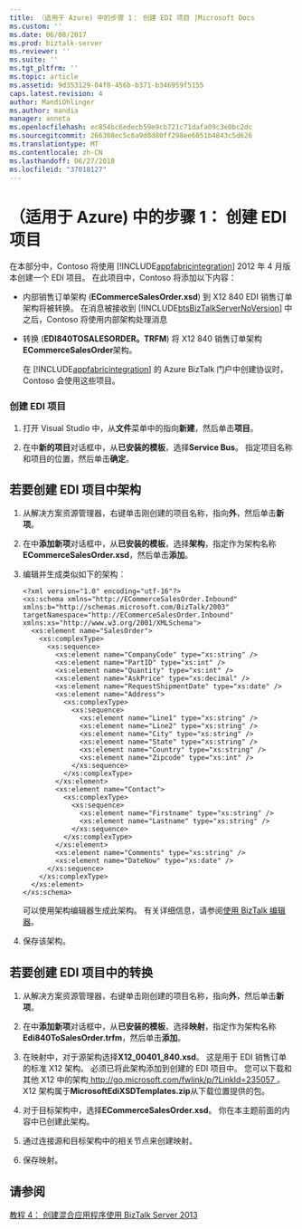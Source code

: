 ```yaml
---
title: （适用于 Azure) 中的步骤 1： 创建 EDI 项目 |Microsoft Docs
ms.custom: ''
ms.date: 06/08/2017
ms.prod: biztalk-server
ms.reviewer: ''
ms.suite: ''
ms.tgt_pltfrm: ''
ms.topic: article
ms.assetid: 9d353129-04f0-456b-b371-b346959f5155
caps.latest.revision: 4
author: MandiOhlinger
ms.author: mandia
manager: anneta
ms.openlocfilehash: ec854bc6edecb59e9cb721c71dafa09c3e0bc2dc
ms.sourcegitcommit: 266308ec5c6a9d8d80ff298ee6051b4843c5d626
ms.translationtype: MT
ms.contentlocale: zh-CN
ms.lasthandoff: 06/27/2018
ms.locfileid: "37018127"
---
```

# <a name="step-1-for-azure-create-the-edi-project"></a>（适用于 Azure) 中的步骤 1： 创建 EDI 项目
在本部分中，Contoso 将使用 [!INCLUDE[appfabricintegration](../includes/appfabricintegration-md.md)] 2012 年 4 月版本创建一个 EDI 项目。 在此项目中，Contoso 将添加以下内容：  
  
- 内部销售订单架构 (**ECommerceSalesOrder.xsd**) 到 X12 840 EDI 销售订单架构将被转换。 在消息被接收到 [!INCLUDE[btsBizTalkServerNoVersion](../includes/btsbiztalkservernoversion-md.md)] 中之后，Contoso 将使用内部架构处理消息  
  
- 转换 (**EDI840TOSALESORDER。TRFM**) 将 X12 840 销售订单架构**ECommerceSalesOrder**架构。  
  
  在 [!INCLUDE[appfabricintegration](../includes/appfabricintegration-md.md)] 的 Azure BizTalk 门户中创建协议时，Contoso 会使用这些项目。  
  
### <a name="to-create-edi-project"></a>创建 EDI 项目  
  
1.  打开 Visual Studio 中，从**文件**菜单中的指向**新建**，然后单击**项目**。  
  
2.  在中**新的项目**对话框中，从**已安装的模板**，选择**Service Bus**。 指定项目名称和项目的位置，然后单击**确定**。  
  
##  <a name="BKMK_CreateSchema"></a> 若要创建 EDI 项目中架构  
  
1.  从解决方案资源管理器，右键单击刚创建的项目名称，指向**外**，然后单击**新项**。  
  
2.  在中**添加新项**对话框中，从**已安装的模板**，选择**架构**，指定作为架构名称**ECommerceSalesOrder.xsd**，然后单击**添加**。  
  
3.  编辑并生成类似如下的架构：  
  
    ```  
    <?xml version="1.0" encoding="utf-16"?>  
    <xs:schema xmlns="http://ECommerceSalesOrder.Inbound" xmlns:b="http://schemas.microsoft.com/BizTalk/2003" targetNamespace="http://ECommerceSalesOrder.Inbound" xmlns:xs="http://www.w3.org/2001/XMLSchema">  
      <xs:element name="SalesOrder">  
        <xs:complexType>  
          <xs:sequence>  
            <xs:element name="CompanyCode" type="xs:string" />  
            <xs:element name="PartID" type="xs:int" />  
            <xs:element name="Quantity" type="xs:int" />  
            <xs:element name="AskPrice" type="xs:decimal" />  
            <xs:element name="RequestShipmentDate" type="xs:date" />  
            <xs:element name="Address">  
              <xs:complexType>  
                <xs:sequence>  
                  <xs:element name="Line1" type="xs:string" />  
                  <xs:element name="Line2" type="xs:string" />  
                  <xs:element name="City" type="xs:string" />  
                  <xs:element name="State" type="xs:string" />  
                  <xs:element name="Country" type="xs:string" />  
                  <xs:element name="Zipcode" type="xs:int" />  
                </xs:sequence>  
              </xs:complexType>  
            </xs:element>  
            <xs:element name="Contact">  
              <xs:complexType>  
                <xs:sequence>  
                  <xs:element name="Firstname" type="xs:string" />  
                  <xs:element name="Lastname" type="xs:string" />  
                </xs:sequence>  
              </xs:complexType>  
            </xs:element>  
            <xs:element name="Comments" type="xs:string" />  
            <xs:element name="DateNow" type="xs:date" />  
          </xs:sequence>  
        </xs:complexType>  
      </xs:element>  
    </xs:schema>  
    ```  
  
     可以使用架构编辑器生成此架构。 有关详细信息，请参阅[使用 BizTalk 编辑器](../core/using-biztalk-editor.md)。  
  
4.  保存该架构。  
  
##  <a name="BKMK_CreateTrfm"></a> 若要创建 EDI 项目中的转换  
  
1.  从解决方案资源管理器，右键单击刚创建的项目名称，指向**外**，然后单击**新项**。  
  
2.  在中**添加新项**对话框中，从**已安装的模板**，选择**映射**，指定作为架构名称**Edi840ToSalesOrder.trfm**，然后单击**添加**。  
  
3.  在映射中，对于源架构选择**X12_00401_840.xsd**。 这是用于 EDI 销售订单的标准 X12 架构。 必须已将此架构添加到创建的 EDI 项目中。 您可以下载和其他 X12 中的架构[ http://go.microsoft.com/fwlink/p/?LinkId=235057 ](http://go.microsoft.com/fwlink/p/?LinkId=235057)。 X12 架构属于**MicrosoftEdiXSDTemplates.zip**从下载位置提供的包。  
  
4.  对于目标架构中，选择**ECommerceSalesOrder.xsd**。 你在本主题前面的内容中已创建此架构。  
  
5.  通过连接源和目标架构中的相关节点来创建映射。  
  
6.  保存映射。  
  
## <a name="see-also"></a>请参阅  
 [教程 4： 创建混合应用程序使用 BizTalk Server 2013](../core/tutorial-4-creating-a-hybrid-application-using-biztalk-server-2013.md)